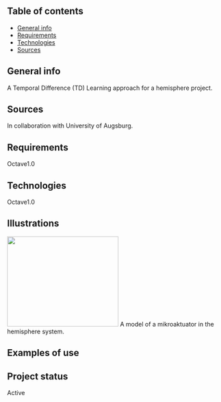 ## Table of contents
* [General info](#general-info)
* [Requirements](#requirements)
* [Technologies](#technologies)
* [Sources](#sources)


## General info
A Temporal Difference (TD) Learning approach for a hemisphere project.

## Sources
In collaboration with University of Augsburg.

## Requirements
Octave1.0

## Technologies <br>
Octave1.0

## Illustrations <br>
<img src="https://user-images.githubusercontent.com/78420756/109026600-33376980-76c0-11eb-9154-674b188818f3.png" width="260" height="210">
A model of a mikroaktuator in the hemisphere system.
  
## Examples of use <br>

## Project status <br>
Active
